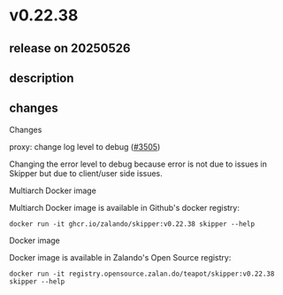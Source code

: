 # v0.22.38

## release on 20250526
## description
## changes
Changes

proxy: change log level to debug (<a class="issue-link js-issue-link" data-error-text="Failed to load title" data-id="3073566704" data-permission-text="Title is private" data-url="https://github.com/zalando/skipper/issues/3505" data-hovercard-type="pull_request" data-hovercard-url="/zalando/skipper/pull/3505/hovercard" href="https://github.com/zalando/skipper/pull/3505">#3505</a>)

Changing the error level to debug because error is not due to issues in Skipper but due to client/user side issues.

Multiarch Docker image

Multiarch Docker image is available in Github's docker registry:

    docker run -it ghcr.io/zalando/skipper:v0.22.38 skipper --help

Docker image

Docker image is available in Zalando's Open Source registry:

    docker run -it registry.opensource.zalan.do/teapot/skipper:v0.22.38 skipper --help


